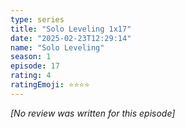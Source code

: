 ```yaml
---
type: series
title: "Solo Leveling 1x17"
date: "2025-02-23T12:29:14"
name: "Solo Leveling"
season: 1
episode: 17
rating: 4
ratingEmoji: ⭐️⭐️⭐️⭐️
---
```


*[No review was written for this episode]*
